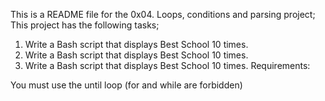 This is a README file for the 0x04. Loops, conditions and parsing project;
This project has the following tasks;
1. Write a Bash script that displays Best School 10 times.
2. Write a Bash script that displays Best School 10 times.
3. Write a Bash script that displays Best School 10 times.
	Requirements:

You must use the until loop (for and while are forbidden)

